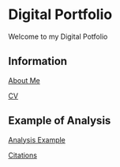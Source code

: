# Digital Portfolio

Welcome to my Digital Potfolio

## Information

[About Me](./about_me.md)

[CV](./cv.md)

## Example of Analysis

[Analysis Example](./analysis_example.ipynb)

[Citations](./citations.md)
